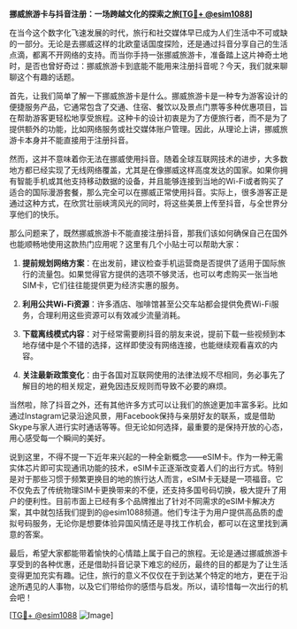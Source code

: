 **挪威旅游卡与抖音注册：一场跨越文化的探索之旅[[TG💪+ @esim1088](https://t.me/s/esim1088)]**

在当今这个数字化飞速发展的时代，旅行和社交媒体早已成为人们生活中不可或缺的一部分。无论是去挪威这样的北欧童话国度探险，还是通过抖音分享自己的生活点滴，都离不开网络的支持。而当你手持一张挪威旅游卡，准备踏上这片神奇土地时，是否也曾好奇过：挪威旅游卡到底能不能用来注册抖音呢？今天，我们就来聊聊这个有趣的话题。

首先，让我们简单了解一下挪威旅游卡是什么。挪威旅游卡是一种专为游客设计的便捷服务产品，它通常包含了交通、住宿、餐饮以及景点门票等多种优惠项目，旨在帮助游客更轻松地享受旅程。这种卡的设计初衷是为了方便旅行者，而不是为了提供额外的功能，比如网络服务或社交媒体账户管理。因此，从理论上讲，挪威旅游卡本身并不能直接用于注册抖音。

然而，这并不意味着你无法在挪威使用抖音。随着全球互联网技术的进步，大多数地方都已经实现了无线网络覆盖，尤其是在像挪威这样高度发达的国家。如果你拥有智能手机或其他支持移动数据的设备，并且能够连接到当地的Wi-Fi或者购买了适合的国际漫游套餐，那么完全可以在挪威正常使用抖音。实际上，很多游客正是通过这种方式，在欣赏壮丽峡湾风光的同时，将这些美景上传至抖音，与全世界分享他们的快乐。

那么问题来了，既然挪威旅游卡不能直接注册抖音，那我们该如何确保自己在国外也能顺畅地使用这款热门应用呢？这里有几个小贴士可以帮助大家：

1. **提前规划网络方案**：在出发前，建议检查手机运营商是否提供了适用于国际旅行的流量包。如果觉得官方提供的选项不够灵活，也可以考虑购买一张当地SIM卡，它们往往能提供更为经济实惠的服务。
   
2. **利用公共Wi-Fi资源**：许多酒店、咖啡馆甚至公交车站都会提供免费Wi-Fi服务，合理利用这些资源可以有效减少流量消耗。
   
3. **下载离线模式内容**：对于经常需要刷抖音的朋友来说，提前下载一些视频到本地存储中是个不错的选择，这样即使没有网络连接，也能继续观看喜欢的内容。
   
4. **关注最新政策变化**：由于各国对互联网使用的法律法规不尽相同，务必事先了解目的地的相关规定，避免因违反规则而导致不必要的麻烦。

当然啦，除了抖音之外，还有其他许多方式可以让我们的旅途更加丰富多彩。比如通过Instagram记录沿途风景，用Facebook保持与亲朋好友的联系，或是借助Skype与家人进行实时通话等等。但无论如何选择，最重要的是保持开放的心态，用心感受每一个瞬间的美好。

说到这里，不得不提一下近年来兴起的一种全新概念——eSIM卡。作为一种无需实体芯片即可实现通讯功能的技术，eSIM卡正逐渐改变着人们的出行方式。特别是对于那些习惯于频繁更换目的地的旅行达人而言，eSIM卡无疑是一项福音。它不仅免去了传统物理SIM卡更换带来的不便，还支持多国号码切换，极大提升了用户的便利性。目前市面上已经有多个品牌推出了针对不同需求的eSIM卡解决方案，其中就包括我们提到的@esim1088频道。他们专注于为用户提供高品质的虚拟号码服务，无论你是想要体验异国风情还是寻找工作机会，都可以在这里找到满意的答案。

最后，希望大家都能带着愉快的心情踏上属于自己的旅程。无论是通过挪威旅游卡享受到的各种优惠，还是借助抖音记录下难忘的经历，最终的目的都是为了让生活变得更加充实有趣。记住，旅行的意义不仅仅在于到达某个特定的地方，更在于沿途所遇见的人事物，以及它们带给你的感悟与启发。所以，请珍惜每一次出行的机会吧！

[[TG💪+ @esim1088](https://t.me/s/esim1088) ![Image](https://i.postimg.cc/4NQfJmqS/Snipaste-2025-05-13-00-14-12.png)]